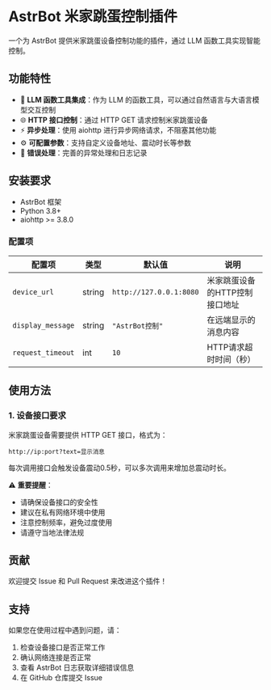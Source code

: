 # AstrBot 米家跳蛋控制插件

一个为 AstrBot 提供米家跳蛋设备控制功能的插件，通过 LLM 函数工具实现智能控制。

## 功能特性

- 🎯 **LLM 函数工具集成**：作为 LLM 的函数工具，可以通过自然语言与大语言模型交互控制
- 🌐 **HTTP 接口控制**：通过 HTTP GET 请求控制米家跳蛋设备
- ⚡ **异步处理**：使用 aiohttp 进行异步网络请求，不阻塞其他功能
- ⚙️ **可配置参数**：支持自定义设备地址、震动时长等参数
- 🔧 **错误处理**：完善的异常处理和日志记录

## 安装要求

- AstrBot 框架
- Python 3.8+
- aiohttp >= 3.8.0


### 配置项

| 配置项 | 类型 | 默认值 | 说明 |
|--------|------|--------|------|
| `device_url` | string | `http://127.0.0.1:8080` | 米家跳蛋设备的HTTP控制接口地址 |
| `display_message` | string | `"AstrBot控制"` | 在远端显示的消息内容 |
| `request_timeout` | int | `10` | HTTP请求超时时间（秒） |



## 使用方法

### 1. 设备接口要求

米家跳蛋设备需要提供 HTTP GET 接口，格式为：
```
http://ip:port?text=显示消息
```

每次调用接口会触发设备震动0.5秒，可以多次调用来增加总震动时长。




⚠️ **重要提醒**：
- 请确保设备接口的安全性
- 建议在私有网络环境中使用
- 注意控制频率，避免过度使用
- 请遵守当地法律法规
## 贡献

欢迎提交 Issue 和 Pull Request 来改进这个插件！

## 支持

如果您在使用过程中遇到问题，请：
1. 检查设备接口是否正常工作
2. 确认网络连接是否正常
3. 查看 AstrBot 日志获取详细错误信息
4. 在 GitHub 仓库提交 Issue
